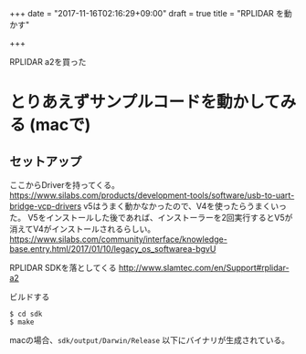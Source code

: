 +++
date = "2017-11-16T02:16:29+09:00"
draft = true
title = "RPLIDAR を動かす"

+++

RPLIDAR a2を買った

# とりあえずサンプルコードを動かしてみる (macで)

## セットアップ
ここからDriverを持ってくる。
https://www.silabs.com/products/development-tools/software/usb-to-uart-bridge-vcp-drivers
v5はうまく動かなかったので、V4を使ったらうまくいった。
V5をインストールした後であれば、インストーラーを2回実行するとV5が消えてV4がインストールされるらしい。
https://www.silabs.com/community/interface/knowledge-base.entry.html/2017/01/10/legacy_os_softwarea-bgvU

RPLIDAR SDKを落としてくる
http://www.slamtec.com/en/Support#rplidar-a2

ビルドする

```
$ cd sdk
$ make
```

macの場合、`sdk/output/Darwin/Release` 以下にバイナリが生成されている。
